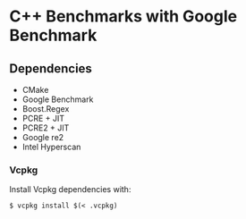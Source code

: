 # C++ Benchmarks with Google Benchmark

## Dependencies

- CMake
- Google Benchmark
- Boost.Regex
- PCRE + JIT
- PCRE2 + JIT
- Google re2
- Intel Hyperscan

### Vcpkg

Install Vcpkg dependencies with:

    $ vcpkg install $(< .vcpkg)
